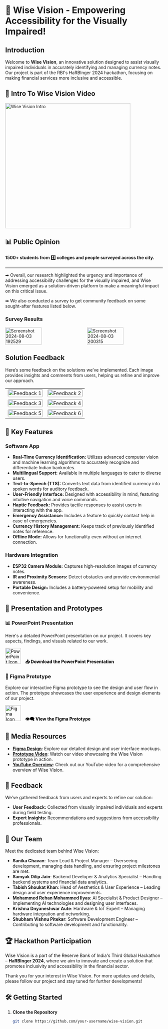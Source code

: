 # 🌟 Wise Vision - Empowering Accessibility for the Visually Impaired!

## Introduction

Welcome to **Wise Vision**, an innovative solution designed to assist visually impaired individuals in accurately identifying and managing currency notes. Our project is part of the RBI's HaRBInger 2024 hackathon, focusing on making financial services more inclusive and accessible. 

## 🎥 Intro To Wise Vision Video

<a href="https://www.youtube.com/watch?v=ie2VbtLP_94&t=8s" target="_blank">
  <img src="https://github.com/user-attachments/assets/6ecacbda-f980-4583-b8a3-4b122e28ff79" alt="Wise Vision Intro" width="400"/>
</a>

## 📊 Public Opinion

#### 1500+ students from 4️⃣ colleges and people surveyed across the city.

---

➡ Overall, our research highlighted the urgency and importance of addressing accessibility challenges for the visually impaired, and Wise Vision emerged as a solution-driven platform to make a meaningful impact on this critical issue.

➡ We also conducted a survey to get community feedback on some sought-after features listed below.

### Survey Results
<div style="display: flex; justify-content: space-between;">
  <img src="https://github.com/user-attachments/assets/4af63c09-3120-4efe-b0d3-41c710d1d381" alt="Screenshot 2024-08-03 192529" style="width: 48%;"/>
  <img src="https://github.com/user-attachments/assets/c86465c6-d2ce-48d3-b940-fe62516b6447" alt="Screenshot 2024-08-03 200315" style="width: 48%;"/>
</div>

## Solution Feedback

<p>Here’s some feedback on the solutions we’ve implemented. Each image provides insights and comments from users, helping us refine and improve our approach.</p>

<table>
  <tr>
    <td>
      <img src="https://github.com/user-attachments/assets/d21b933b-6140-417b-bcac-3bbece653fa8" alt="Feedback 1" style="width: 100%; height: auto; border: 1px solid #ccc; border-radius: 4px;"/>
    </td>
    <td>
      <img src="https://github.com/user-attachments/assets/16e5288c-7229-41c2-8af0-b52921ef718b" alt="Feedback 2" style="width: 100%; height: auto; border: 1px solid #ccc; border-radius: 4px;"/>
    </td>
  </tr>
  <tr>
    <td>
      <img src="https://github.com/user-attachments/assets/a414efca-ea13-44f0-ad2f-76bfcce97bb5" alt="Feedback 3" style="width: 100%; height: auto; border: 1px solid #ccc; border-radius: 4px;"/>
    </td>
    <td>
      <img src="https://github.com/user-attachments/assets/18c9fa35-f3ed-4f05-818b-4497834da1b4" alt="Feedback 4" style="width: 100%; height: auto; border: 1px solid #ccc; border-radius: 4px;"/>
    </td>
  </tr>
  <tr>
    <td>
      <img src="https://github.com/user-attachments/assets/34e000fb-fb5c-4b31-9dc9-1c0d63affecf" alt="Feedback 5" style="width: 100%; height: auto; border: 1px solid #ccc; border-radius: 4px;"/>
    </td>
    <td>
      <img src="https://github.com/user-attachments/assets/97e1ed43-436b-401a-a8af-0d3d281553bf" alt="Feedback 6" style="width: 100%; height: auto; border: 1px solid #ccc; border-radius: 4px;"/>
    </td>
  </tr>
</table>

## 🚀 Key Features

### **Software App**

- **Real-Time Currency Identification:** Utilizes advanced computer vision and machine learning algorithms to accurately recognize and differentiate Indian banknotes.
- **Multilingual Support:** Available in multiple languages to cater to diverse users.
- **Text-to-Speech (TTS):** Converts text data from identified currency into spoken words for auditory feedback.
- **User-Friendly Interface:** Designed with accessibility in mind, featuring intuitive navigation and voice commands.
- **Haptic Feedback:** Provides tactile responses to assist users in interacting with the app.
- **Emergency Assistance:** Includes a feature to quickly contact help in case of emergencies.
- **Currency History Management:** Keeps track of previously identified notes for reference.
- **Offline Mode:** Allows for functionality even without an internet connection.

### **Hardware Integration**

- **ESP32 Camera Module:** Captures high-resolution images of currency notes.
- **IR and Proximity Sensors:** Detect obstacles and provide environmental awareness.
- **Portable Design:** Includes a battery-powered setup for mobility and convenience.

## 📁 Presentation and Prototypes

### 📊 PowerPoint Presentation

<p>Here's a detailed PowerPoint presentation on our project. It covers key aspects, findings, and visuals related to our work.</p>

<a href="https://github.com/user-attachments/files/16481034/Wise.Vision.pptx.1.1.pdf" target="_blank" style="text-decoration: none; color: #000;">
  <img src="https://img.icons8.com/ios-filled/50/000000/powerpoint.png" alt="PowerPoint Icon" style="width: 50px; height: 50px;"/>
  <div style="display: inline-block; vertical-align: middle; margin-left: 10px;">
    <b>📥 Download the PowerPoint Presentation</b>
  </div>
</a>

### 🎨 Figma Prototype

<p>Explore our interactive Figma prototype to see the design and user flow in action. The prototype showcases the user experience and design elements of our project.</p>

<a href="https://drive.google.com/file/d/1_mh8hbbkF1SQV2VkCCl8XY_pD_ORiwYa/view?usp=sharing" target="_blank" style="text-decoration: none; color: #000;">
  <img src="https://img.icons8.com/ios-filled/50/000000/figma.png" alt="Figma Icon" style="width: 50px; height: 50px;"/>
  <div style="display: inline-block; vertical-align: middle; margin-left: 10px;">
    <b>👁️‍🗨️ View the Figma Prototype</b>
  </div>
</a>

## 🎥 Media Resources

- **[Figma Design](https://figma.com/example-link)**: Explore our detailed design and user interface mockups.
- **[Prototype Video](https://youtube.com/example-link)**: Watch our video showcasing the Wise Vision prototype in action.
- **[YouTube Overview](https://youtube.com/example-link)**: Check out our YouTube video for a comprehensive overview of Wise Vision.

## 📝 Feedback

We’ve gathered feedback from users and experts to refine our solution:

- **User Feedback:** Collected from visually impaired individuals and experts during field testing.
- **Expert Insights:** Recommendations and suggestions from accessibility professionals.

## 👥 Our Team

Meet the dedicated team behind Wise Vision:

- **Sanika Chavan**: Team Lead & Project Manager – Overseeing development, managing data handling, and ensuring project milestones are met.
- **Samyak Dilip Jain**: Backend Developer & Analytics Specialist – Handling backend systems and financial data analytics.
- **Tabish Shoukat Khan**: Head of Aesthetics & User Experience – Leading design and user experience improvements.
- **Mohammed Rehan Mohammed Ilyas**: AI Specialist & Product Designer – Implementing AI technologies and designing user interfaces.
- **Krishna Dnyaneshwar Aute**: Hardware & IoT Expert – Managing hardware integration and networking.
- **Shubham Vishnu Pitekar**: Software Development Engineer – Contributing to software development and functionality.

## 🏆 Hackathon Participation

Wise Vision is a part of the Reserve Bank of India's Third Global Hackathon – **HaRBInger 2024**, where we aim to innovate and create a solution that promotes inclusivity and accessibility in the financial sector.

Thank you for your interest in Wise Vision. For more updates and details, please follow our project and stay tuned for further developments!

## 🛠️ Getting Started

1. **Clone the Repository**
   ```bash
   git clone https://github.com/your-username/wise-vision.git



